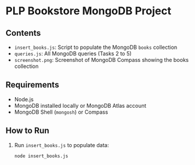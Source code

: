 # PLP Bookstore MongoDB Project

## Contents

- `insert_books.js`: Script to populate the MongoDB `books` collection
- `queries.js`: All MongoDB queries (Tasks 2 to 5)
- `screenshot.png`: Screenshot of MongoDB Compass showing the books collection

## Requirements

- Node.js
- MongoDB installed locally or MongoDB Atlas account
- MongoDB Shell (`mongosh`) or Compass

## How to Run

1. Run `insert_books.js` to populate data:
   ```bash
   node insert_books.js
